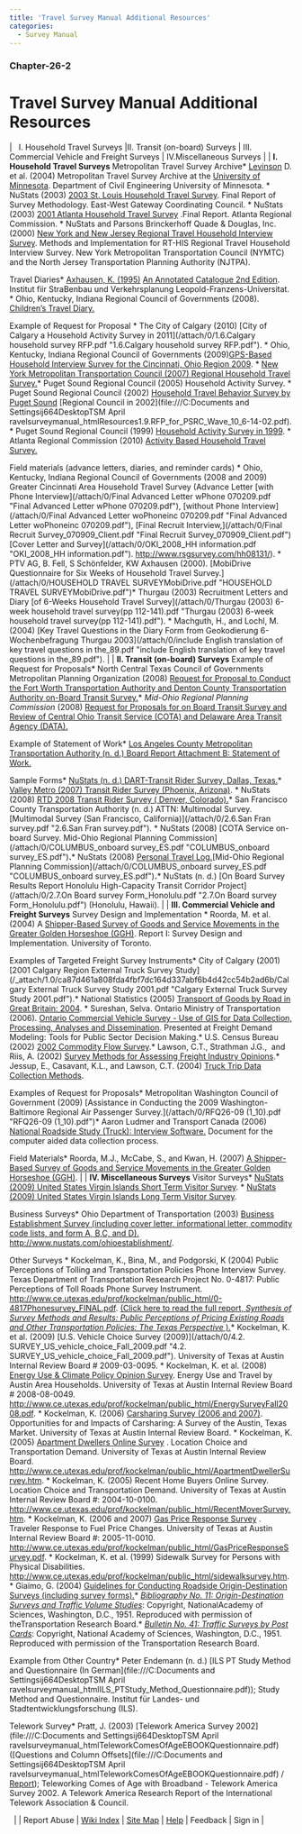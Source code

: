 ```yaml
---
title: 'Travel Survey Manual Additional Resources'
categories:
  - Survey Manual
---
```

### Chapter-26-2

**Travel Survey Manual Additional Resources**
=============================================



|   I. Household Travel Surveys |II. Transit (on-board) Surveys | III.  Commercial Vehicle and Freight Surveys | IV.Miscellaneous Surveys |
| **I. Household Travel Surveys**  Metropolitan Travel Survey Archive* [Levinson](http://www.ce.umn.edu/people/faculty/levinson/) D. et al. (2004) Metropolitan Travel Survey Archive at the [University of Minnesota](http://www.surveyarchive.org/). Department of Civil Engineering University of Minnesota. * NuStats (2003) [2003 St. Louis Household Travel Survey](/attach/0/1.2.St_Louis_survey_documentation_NuStats.pdf). Final Report of Survey Methodology. East-West Gateway Coordinating Council. * NuStats (2003) [2001 Atlanta Household Travel Survey](/attach/0/1.3.Atlanta_Survey_Documentation_by_NuStats.pdf "1.3.Atlanta_Survey_Documentation_by_NuStats.pdf") .Final Report. Atlanta Regional Commission. * NuStats and Parsons Brinckerhoff Quade & Douglas, Inc. (2000) [New York and New Jersey Regional Travel Household Interview Survey](/attach/0/1.4.NYNJ_survey_documentation_NuStats_2000.pdf "1.4.NYNJ_survey_documentation_NuStats_2000.pdf"). Methods and Implementation for RT-HIS Regional Travel Household Interview Survey. New York Metropolitan Transportation Council (NYMTC) and the North Jersey Transportation Planning Authority (NJTPA).

Travel Diaries* [Axhausen, K. (1995)](http://ntl.bts.gov/lib/6000/6900/6973/td.pdf) [An Annotated Catalogue 2nd Edition](http://ntl.bts.gov/lib/6000/6900/6973/td.pdf). Institut fiir StraBenbau und Verkehrsplanung Leopold-Franzens-Universitat. * Ohio, Kentucky, Indiana Regional Council of Governments (2008). [Children’s Travel Diary.](/attach/0/ChildrensTravelDiaryOKI.pdf "ChildrensTravelDiaryOKI.pdf")

Example of Request for Proposal * The City of Calgary (2010) [City of Calgary a Household Activity Survey in 2011](/attach/0/1.6.Calgary household survey RFP.pdf "1.6.Calgary household survey RFP.pdf"). * Ohio, Kentucky, Indiana Regional Council of Governments (2009)[GPS-Based Household Interview Survey for the Cincinnati, Ohio Region 2009](/attach/0/Cincinnati_RFP.PDF "Cincinnati_RFP.PDF"). * [New York Metropolitan Transportation Council (2007) Regional Household Travel Survey.](/attach/0/1.7.NYMTC_RFP_21p.pdf "1.7.NYMTC_RFP_21p.pdf")* Puget Sound Regional Council (2005) Household Activity Survey. * Puget Sound Regional Council (2002) [Household Travel Behavior Survey by Puget Sound](/attach/0/1.9.RFP_for_PSRC_Wave_10_6-14-02.pdf "1.9.RFP_for_PSRC_Wave_10_6-14-02.pdf") [Regional Council in 2002](file:///C:Documents and Settingsij664DesktopTSM April	ravelsurveymanual_htmlResources1.9.RFP_for_PSRC_Wave_10_6-14-02.pdf). * Puget Sound Regional Council (1999) [Household Activity Survey in 1999](/attach/0/1.10.PSRC_1999_Activity_Based_Household_Survey_RFP.pdf "1.10.PSRC_1999_Activity_Based_Household_Survey_RFP.pdf"). * Atlanta Regional Commission (2010) [Activity Based Household Travel Survey.](/attach/1.0/Appendix-A/RFP_householdTravelSurvey2011.docx)

Field materials (advance letters, diaries, and reminder cards) * Ohio, Kentucky, Indiana Regional Council of Governments (2008 and 2009) Greater Cincinnati Area Household Travel Survey (Advance Letter [with Phone Interview](/attach/0/Final Advanced Letter wPhone 070209.pdf "Final Advanced Letter wPhone 070209.pdf"), [without Phone Interview](/attach/0/Final Advanced Letter woPhoneinc 070209.pdf "Final Advanced Letter woPhoneinc 070209.pdf"), [Final Recruit Interview,](/attach/0/Final Recruit Survey_070909_Client.pdf "Final Recruit Survey_070909_Client.pdf") [Cover Letter and Survey](/attach/0/OKI_2008_HH information.pdf "OKI_2008_HH information.pdf"). <http://www.rsgsurvey.com/hh08131/>). * PTV AG, B. Fell, S Schönfelder, KW Axhausen (2000). [MobiDrive Questionnaire for Six Weeks of Household Travel Survey.](/attach/0/HOUSEHOLD TRAVEL SURVEYMobiDrive.pdf "HOUSEHOLD TRAVEL SURVEYMobiDrive.pdf")* Thurgau (2003) Recruitment Letters and Diary [of 6-Weeks Household Travel Survey](/attach/0/Thurgau (2003) 6-week household travel survey(pp 112-141).pdf "Thurgau (2003) 6-week household travel survey(pp 112-141).pdf"). * Machguth, H., and Lochl, M. (2004) [Key Travel Questions in the Diary Form from Geokodierung 6-Wochenbefragung Thurgau 2003](/attach/0/include English translation of key travel questions in the_89.pdf "include English translation of key travel questions in the_89.pdf").
 |
| **II. Transit (on-board) Surveys**  Example of Request for Proposals* North Central Texas Council of Governments Metropolitan Planning Organization (2008) [Request for Proposal to Conduct the Fort Worth Transportation Authority and Denton County Transportation Authority on-Board Transit Survey.](/attach/0/1.7.NYMTC_RFP_21p.pdf "1.7.NYMTC_RFP_21p.pdf")* *Mid-Ohio Regional Planning Commission* (2008) [Request for Proposals for on Board Transit Survey and Review of Central Ohio Transit Service (COTA) and Delaware Area Transit Agency (DATA).](/attach/0/OnBoardSurveyRFPOct07.pdf "OnBoardSurveyRFPOct07.pdf")

Example of Statement of Work* [Los Angeles County Metropolitan Transportation Authority (n. d.) Board Report Attachment B: Statement of Work.](/attach/0/2.2.LA_MTA_Contract_SOW.pdf "2.2.LA_MTA_Contract_SOW.pdf")

Sample Forms* [NuStats (n. d.) DART-Transit Rider Survey, Dallas, Texas.](/attach/0/2.3.DARTSurvey2007.pdf "2.3.DARTSurvey2007.pdf")* [Valley Metro (2007) Transit Rider Survey (Phoenix, Arizona)](/attach/0/2.4.PHOENIX_2007_OB_ENGLISH_09_19_07.pdf "2.4.PHOENIX_2007_OB_ENGLISH_09_19_07.pdf"). * NuStats (2008) [RTD 2008 Transit Rider Survey ( Denver, Colorado).](/attach/0/2.5.RTD_DENVER_2008_OB_ENG.pdf "2.5.RTD_DENVER_2008_OB_ENG.pdf")* San Francisco County Transportation Authority (n. d.) ATTN: Multimodal Survey. [Multimodal Survey (San Francisco, California)](/attach/0/2.6.San Fran survey.pdf "2.6.San Fran survey.pdf"). * NuStats (2008) [COTA Service on-board Survey. Mid-Ohio Regional Planning Commission](/attach/0/COLUMBUS_onboard survey_ES.pdf "COLUMBUS_onboard survey_ES.pdf")**.*** NuStats (2008) [Personal Travel Log.](Additional/Columbus_On_Board/COLUMBUS_PERSONAL_TLOG_ES.pdf)[Mid-Ohio Regional Planning Commission](/attach/0/COLUMBUS_onboard survey_ES.pdf "COLUMBUS_onboard survey_ES.pdf")**.*** NuStats (n. d.) [On Board Survey Results Report Honolulu High-Capacity Transit Corridor Project](/attach/0/2.7.On Board survey Form_Honolulu.pdf "2.7.On Board survey Form_Honolulu.pdf") (Honolulu, Hawaii).
 |
| **III. Commercial Vehicle and Freight Surveys**  Survey Design and Implementation * Roorda, M. et al. (2004) A [Shipper-Based Survey of Goods and Service Movements in the Greater Golden Horseshoe (GGH)](/attach/0/3.1.ReportI-PeelCommTravSurvey_DesignImplementation_Final.pdf "3.1.ReportI-PeelCommTravSurvey_DesignImplementation_Final.pdf"). Report I: Survey Design and Implementation. University of Toronto.

Examples of Targeted Freight Survey Instruments* City of Calgary (2001) [2001 Calgary Region External Truck Survey Study](/_attach/1.0/ca87d461a808fda4fbf7dc164d337abf6b4d42cc54b2ad6b/Calgary External Truck Survey Study 2001.pdf "Calgary External Truck Survey Study 2001.pdf").* National Statistics (2005) [Transport of Goods by Road in Great Britain: 2004](/_attach/1.0/transportofgoodsbyroadGB.pdf "transportofgoodsbyroadGB.pdf"). * Sureshan, Selva. Ontario Ministry of Transportation (2006). [Ontario Commercial Vehicle Survey - Use of GIS for Data Collection, Processing, Analyses and Dissemination](/_attach/1.0/Sureshan.pdf "Sureshan.pdf"). Presented at Freight Demand Modeling: Tools for Public Sector Decision Making.* U.S. Census Bureau (2002) [2002 Commodity Flow Survey](/_attach/1.0/cfs021000.pdf "cfs021000.pdf").* Lawson, C.T., Strathman J.G.,  and Riis, A. (2002) [Survey Methods for Assessing Freight Industry Opinions](/_attach/1.0/SurveyMethodsAsFreight.pdf "SurveyMethodsAsFreight.pdf").* Jessup, E., Casavant, K.L., and Lawson, C.T. (2004) [Truck Trip Data Collection Methods](/_attach/1.0/TruckTripData.pdf "TruckTripData.pdf").

Examples of Request for Proposals* Metropolitan Washington Council of Government (2009) [Assistance in Conducting the 2009 Washington- Baltimore Regional Air Passenger Survey.](/attach/0/RFQ26-09 (1_10).pdf "RFQ26-09 (1_10).pdf")* Aaron Ludmer and Transport Canada (2006) [National Roadside Study (Truck): Interview Software.](/attach/0/TRAINING_DOCUMENT_FOR_ROADSIDE_STUDY_2005.pdf "TRAINING_DOCUMENT_FOR_ROADSIDE_STUDY_2005.pdf") Document for the computer aided data collection process.

Field Materials* Roorda, M.J., McCabe, S., and Kwan, H. (2007) [A Shipper-Based Survey of Goods and Service Movements in the Greater Golden Horseshoe (GGH)](/attach/0/ReportI-PeelCommTravSurvey_DesignImplementation_Final.pdf "ReportI-PeelCommTravSurvey_DesignImplementation_Final.pdf").
 |
| **IV. Miscellaneous Surveys**  Visitor Surveys* [NuStats (2009) United States Virgin Islands Short Term Visitor Survey](/attach/0/4.0.1.USVI_Short_Term_Visitor_02_19_09_Print.pdf "4.0.1.USVI_Short_Term_Visitor_02_19_09_Print.pdf"). * [NuStats (2009) United States Virgin Islands Long Term Visitor Survey](/attach/0/4.0.2.USVI_Long_Term_Visitor_02_19_09_Print.pdf "4.0.2.USVI_Long_Term_Visitor_02_19_09_Print.pdf").

Business Surveys* Ohio Department of Transportation (2003) [Business Establishment Survey (including cover letter, informational letter, commodity code lists, and form A, B,C, and D).](/attach/0/OH_BusinessEstablishment.pdf "OH_BusinessEstablishment.pdf") <http://www.nustats.com/ohioestablishment/>.

Other Surveys * Kockelman, K., Bina, M., and Podgorski, K (2004) Public Perceptions of Tolling and Transportation Policies Phone Interview Survey. Texas Department of Transportation Research Project No. 0-4817: Public Perceptions of Toll Roads Phone Survey Instrument. <http://www.ce.utexas.edu/prof/kockelman/public_html/0-4817Phonesurvey_FINAL.pdf>. [(Click here to read the full report, *Synthesis of Survey Methods and Results:* *Public Perceptions of Pricing Existing Roads and Other Transportation Policies: The Texas Perspective* ).](/attach/0/TxDOT_0-4817_Packet.pdf "TxDOT_0-4817_Packet.pdf")* Kockelman, K. et al. (2009) [U.S. Vehicle Choice Survey (2009)](/attach/0/4.2. SURVEY_US_vehicle_choice_Fall_2009.pdf "4.2. SURVEY_US_vehicle_choice_Fall_2009.pdf"). University of Texas at Austin Internal Review Board # 2009-03-0095. * Kockelman, K. et al. (2008) [Energy Use & Climate Policy Opinion Survey](http://www.ce.utexas.edu/prof/kockelman/public_html/EnergySurveyFall2008.pdf). Energy Use and Travel by Austin Area Households. University of Texas at Austin Internal Review Board # 2008-08-0049. <http://www.ce.utexas.edu/prof/kockelman/public_html/EnergySurveyFall2008.pdf>. * Kockelman, K. (2006) [Carsharing Survey (2006 and 2007)](/attach/0/Carsharing_survey_Sept_06.pdf "Carsharing_survey_Sept_06.pdf"). Opportunities for and Impacts of Carsharing: A Survey of the Austin, Texas Market. University of Texas at Austin Internal Review Board. * Kockelman, K. (2005) [Apartment Dwellers Online Survey](http://www.ce.utexas.edu/prof/kockelman/public_html/ApartmentDwellerSurvey.htm) . Location Choice and Transportation Demand. University of Texas at Austin Internal Review Board. <http://www.ce.utexas.edu/prof/kockelman/public_html/ApartmentDwellerSurvey.htm>. * Kockelman, K. (2005) Recent Home Buyers Online Survey. Location Choice and Transportation Demand. University of Texas at Austin Internal Review Board #: 2004-10-0100. <http://www.ce.utexas.edu/prof/kockelman/public_html/RecentMoverSurvey.htm>. * Kockelman, K. (2006 and 2007) [Gas Price Response Survey](http://www.ce.utexas.edu/prof/kockelman/public_html/GasPriceResponseSurvey.pdf) . Traveler Response to Fuel Price Changes. University of Texas at Austin Internal Review Board #: 2005-11-0010. <http://www.ce.utexas.edu/prof/kockelman/public_html/GasPriceResponseSurvey.pdf>. * Kockelman, K. et al. (1999) Sidewalk Survey for Persons with Physical Disabilities. <http://www.ce.utexas.edu/prof/kockelman/public_html/sidewalksurvey.htm>. * Giaimo, G. (2004) [Guidelines for Conducting Roadside Origin-Destination Surveys (including survey forms).](/attach/0/OH_Cordon.pdf "OH_Cordon.pdf")* *[Bibliography No. 11: Origin-Destination Surveys and Traffic Volume Studies](/_attach/1.0/ca87d461a808fda4fbf7dc164d337abf6b4d42cc54b2ad6b/HRB-Biblio11-ODSurveysandTrafficVolumeStudies.pdf "HRB-Biblio11-ODSurveysandTrafficVolumeStudies.pdf")*: Copyright, NationalAcademy of Sciences, Washington, D.C., 1951. Reproduced with permission of theTransportation Research Board.* *[Bulletin No. 41: Traffic Surveys by Post Cards](/_attach/1.0/ca87d461a808fda4fbf7dc164d337abf6b4d42cc54b2ad6b/HRB-Bul41-TrafficSurveysbyPostcards.pdf "HRB-Bul41-TrafficSurveysbyPostcards.pdf")*: Copyright, National Academy of Sciences, Washington, D.C., 1951. Reproduced with permission of the Transportation Research Board.

Example from Other Country* Peter Endemann (n. d.) [ILS PT Study Method and Questionnaire (In German](file:///C:Documents and Settingsij664DesktopTSM April	ravelsurveymanual_htmlILS_PTStudy_Method_Questionnaire.pdf)); Study Method and Questionnaire. Institut für Landes- und Stadtentwicklungsforschung (ILS).

Telework Survey* Pratt, J. (2003) [Telework America Survey 2002](file:///C:Documents and Settingsij664DesktopTSM April	ravelsurveymanual_htmlTeleworkComesOfAgeEBOOKQuestionnaire.pdf) ([Questions and Column Offsets](file:///C:Documents and Settingsij664DesktopTSM April	ravelsurveymanual_htmlTeleworkComesOfAgeEBOOKQuestionnaire.pdf) / [Report](http://www.joannepratt.com/TWA2003(TWA2002)FullReport.pdf)); Teleworking Comes of Age with Broadband - Telework America Survey 2002. A Telework America Research Report of the International Telework Association & Council.

  |
|  Report Abuse |   [Wiki Index](http://www.travelsurveymanual.org/siteindex.zhtml "See all the pages by Index") |   [Site Map](http://www.travelsurveymanual.org/sitemap.zhtml "Click to see this wiki complete page navigation")  |  [Help](http://zohowikihelp.wiki.zoho.com/) | Feedback |   Sign in  |

